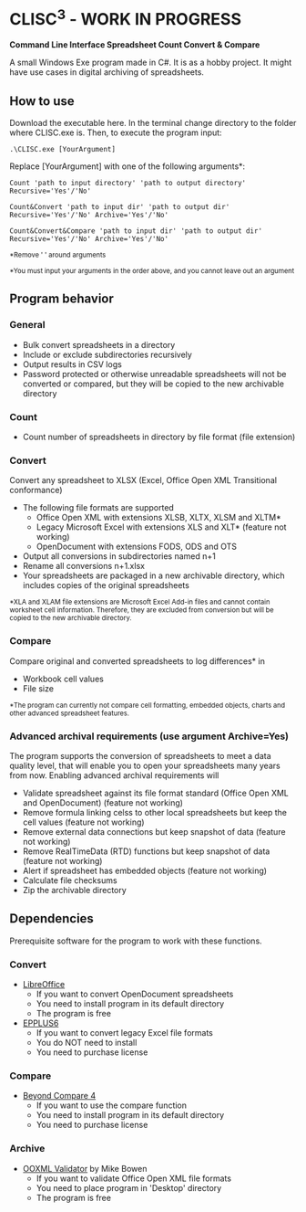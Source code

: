 # CLISC<sup>3</sup> - WORK IN PROGRESS
**Command Line Interface Spreadsheet Count Convert & Compare**

A small Windows Exe program made in C#. It is as a hobby project. It might have use cases in digital archiving of spreadsheets.

## How to use
Download the executable here. In the terminal change directory to the folder where CLISC.exe is. Then, to execute the program input:

```
.\CLISC.exe [YourArgument]
```

Replace [YourArgument] with one of the following arguments*:

```
Count 'path to input directory' 'path to output directory' Recursive='Yes'/'No'
```
```
Count&Convert 'path to input dir' 'path to output dir' Recursive='Yes'/'No' Archive='Yes'/'No'
```
```
Count&Convert&Compare 'path to input dir' 'path to output dir' Recursive='Yes'/'No' Archive='Yes'/'No'
```
<sub>*Remove ' ' around arguments</sub>

<sub>*You must input your arguments in the order above, and you cannot leave out an argument</sub>

## Program behavior

### General
* Bulk convert spreadsheets in a directory
* Include or exclude subdirectories recursively
* Output results in CSV logs
* Password protected or otherwise unreadable spreadsheets will not be converted or compared, but they will be copied to the new archivable directory

### Count
* Count number of spreadsheets in directory by file format (file extension)

### Convert
Convert any spreadsheet to XLSX (Excel, Office Open XML Transitional conformance)

* The following file formats are supported
  - Office Open XML with extensions XLSB, XLTX, XLSM and XLTM*
  - Legacy Microsoft Excel with extensions XLS and XLT* (feature not working)
  - OpenDocument with extensions FODS, ODS and OTS
* Output all conversions in subdirectories named n+1
* Rename all conversions n+1.xlsx
* Your spreadsheets are packaged in a new archivable directory, which includes copies of the original spreadsheets

<sub>*XLA and XLAM file extensions are Microsoft Excel Add-in files and cannot contain worksheet cell information. Therefore, they are excluded from conversion but will be copied to the new archivable directory.</sub>

### Compare
Compare original and converted spreadsheets to log differences* in

* Workbook cell values
* File size

<sub>*The program can currently not compare cell formatting, embedded objects, charts and other advanced spreadsheet features.</sub>

### Advanced archival requirements (use argument Archive=Yes)
The program supports the conversion of spreadsheets to meet a data quality level, that will enable you to open your spreadsheets many years from now. Enabling advanced archival requirements will

* Validate spreadsheet against its file format standard (Office Open XML and OpenDocument) (feature not working)
* Remove formula linking celss to other local spreadsheets but keep the cell values (feature not working)
* Remove external data connections but keep snapshot of data (feature not working)
* Remove RealTimeData (RTD) functions but keep snapshot of data (feature not working)
* Alert if spreadsheet has embedded objects (feature not working)
* Calculate file checksums
* Zip the archivable directory

## Dependencies
Prerequisite software for the program to work with these functions.

### Convert
* [LibreOffice](https://www.libreoffice.org/)
  - If you want to convert OpenDocument spreadsheets
  - You need to install program in its default directory
  - The program is free
* [EPPLUS6](https://www.epplussoftware.com/)
  - If you want to convert legacy Excel file formats
  - You do NOT need to install
  - You need to purchase license

### Compare
* [Beyond Compare 4](https://www.scootersoftware.com/)
  - If you want to use the compare function
  - You need to install program in its default directory
  - You need to purchase license

### Archive
* [OOXML Validator](https://github.com/mikeebowen/OOXML-Validator) by Mike Bowen
  - If you want to validate Office Open XML file formats
  - You need to place program in 'Desktop' directory
  - The program is free
